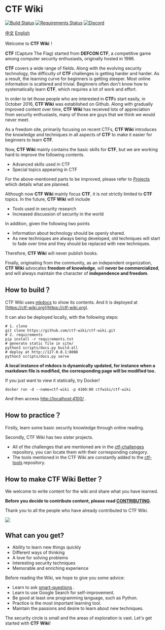 # CTF Wiki
[![Build Status](https://travis-ci.org/ctf-wiki/ctf-wiki.svg?branch=master)](https://travis-ci.org/ctf-wiki/ctf-wiki)
[![Requirements Status](https://requires.io/github/ctf-wiki/ctf-wiki/requirements.svg?branch=master)](https://requires.io/github/ctf-wiki/ctf-wiki/requirements/?branch=master)
[![Discord](https://dcbadge.vercel.app/api/server/ekv7WDa9pq)](https://discord.gg/ekv7WDa9pq)

[中文](./README-zh_CN.md)  [English](./README.md)

Welcome to **CTF Wiki**！

**CTF** (Capture The Flag) started from **DEFCON CTF**, a competitive game among computer security enthusiasts, originally hosted in 1996.

**CTF** covers a wide range of fields. Along with the evolving security technology, the difficulty of **CTF** challenges is getting harder and harder. As a result, the learning curve for beginners is getting steeper. Most online information is scattered and trivial. Beginners often don't know how to systematically learn **CTF**, which requires a lot of work and effort.

In order to let those people who are interested in **CTF**s start easily, in October 2016, **CTF Wiki** was established on Github. Along with gradually improved content over time, **CTF Wiki** has received lots of appreciation from security enthusiasts, many of those are guys that we think we would never meet.

As a freedom site, primarily focusing on recent CTFs, **CTF Wiki** introduces the knowledge and techniques in all aspects of **CTF** to make it easier for beginners to learn **CTF**.

Now, **CTF Wiki** mainly contains the basic skills for **CTF**, but we are working hard to improve the following contents.

- Advanced skills used in CTF
- Special topics appearing in CTF

For the above-mentioned parts to be improved, please refer to [Projects](https://github.com/ctf-wiki/ctf-wiki/projects) which details what are planned.

Although now **CTF Wiki** mainly focus **CTF**, it is not strictly limited to **CTF** topics. In the future, **CTF Wiki** will include

- Tools used in security research
- Increased discussion of security in the world

In addition, given the following two points

- Information about technology should be openly shared.
- As new techniques are always being developed, old techniques will start to fade over time and they should be replaced with new techniques.

Therefore, **CTF Wiki** will never publish books.

Finally, originating from the community, as an independent organization, **CTF Wiki** advocates **freedom of knowledge**, will **never be commercialized**, and will always maintain the character of **independence and freedom**.

## How to build？

CTF Wiki uses [mkdocs](https://github.com/mkdocs/mkdocs) to show its contents. And it is deployed at [https://ctf-wiki.org](https://ctf-wiki.org).

It can also be deployed locally, with the following steps:

```shell
# 1. clone
git clone https://github.com/ctf-wiki/ctf-wiki.git
# 2. requirements
pip install -r requirements.txt
# generate static file in site/
python3 scripts/docs.py build-all
# deploy at http://127.0.0.1:8008
python3 scripts/docs.py serve
```

**A local instance of mkdocs is dynamically updated, for instance when a markdown file is modified, the corresponding page will be modified too.**

If you just want to view it statically, try Docker!

```
docker run -d --name=ctf-wiki -p 4100:80 ctfwiki/ctf-wiki
```
And then access [http://localhost:4100/](http://localhost:4100/) .

## How to practice？

Firstly, learn some basic security knowledge through online reading.

Secondly, CTF Wiki has two sister projects.

- All of the challenges that are mentioned are in the [ctf-challenges](https://github.com/ctf-wiki/ctf-challenges) repository, you can locate them with their corresponding category.
- The tools mentioned in the CTF Wiki are constantly added to the [ctf-tools](https://github.com/ctf-wiki/ctf-tools) repository.

## How to make CTF Wiki Better？

We welcome to write content for the wiki and share what you have learned. 

**Before you decide to contribute content, please read [CONTRIBUTING](https://ctf-wiki.org/en/contribute/before-contributing/)**.

Thank you to all the people who have already contributed to CTF Wiki.

<a href="https://github.com/ctf-wiki/ctf-wiki/graphs/contributors"><img src="https://opencollective.com/ctf-wiki/contributors.svg?width=890&button=false" /></a>

## What can you get?

- Ability to learn new things quickly
- Different ways of thinking
- A love for solving problems
- Interesting security techniques
- Memorable and enriching experience

Before reading the Wiki, we hope to give you some advice:

- Learn to ask [smart-questions](http://www.catb.org/~esr/faqs/smart-questions.html) .
- Learn to use Google Search for self-improvement.
- Be good at least one programming language, such as Python.
- Practice is the most important learning tool.
- Maintain the passions and desire to learn about new techniques.

The security circle is small and the areas of exploration is vast. Let's get started with **CTF Wiki**!
